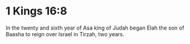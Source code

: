 # 1 Kings 16:8

In the twenty and sixth year of Asa king of Judah began Elah the son of Baasha to reign over Israel in Tirzah, two years.